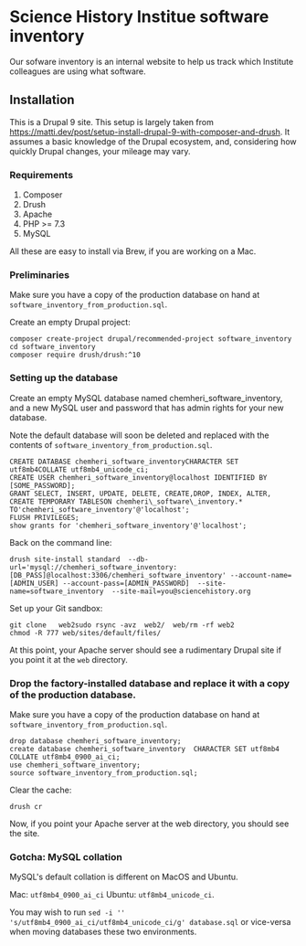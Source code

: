 # Science History Institue software inventory

Our sofware inventory is an internal website to help us track which Institute colleagues are using what software.

## Installation

This is a Drupal 9 site. This setup is largely taken from  https://matti.dev/post/setup-install-drupal-9-with-composer-and-drush. It assumes a basic knowledge of the Drupal ecosystem, and, considering how quickly Drupal changes, your mileage may vary.

### Requirements

1. Composer
2. Drush
3. Apache
4. PHP >= 7.3
5. MySQL

All these are easy to install via Brew, if you are working on a Mac.

### Preliminaries

Make sure you have a copy of the production database on hand at `software_inventory_from_production.sql`.

Create an empty Drupal project:
```
composer create-project drupal/recommended-project software_inventory
cd software_inventory
composer require drush/drush:^10
```

### Setting up the database

Create an empty MySQL database named chemheri_software_inventory, and a new MySQL user and password that has admin rights for your new database.

Note the default database will soon be deleted and replaced with the contents of `software_inventory_from_production.sql`.

```
CREATE DATABASE chemheri_software_inventoryCHARACTER SET utf8mb4COLLATE utf8mb4_unicode_ci;
CREATE USER chemheri_software_inventory@localhost IDENTIFIED BY [SOME_PASSWORD];
GRANT SELECT, INSERT, UPDATE, DELETE, CREATE,DROP, INDEX, ALTER, CREATE TEMPORARY TABLESON chemheri\_software\_inventory.* TO'chemheri_software_inventory'@'localhost';
FLUSH PRIVILEGES;
show grants for 'chemheri_software_inventory'@'localhost';
```

Back on the command line:

```
drush site-install standard  --db-url='mysql://chemheri_software_inventory:[DB_PASS]@localhost:3306/chemheri_software_inventory' --account-name=[ADMIN_USER] --account-pass=[ADMIN_PASSWORD]  --site-name=software_inventory  --site-mail=you@sciencehistory.org
```

Set up your Git sandbox:

```
git clone   web2sudo rsync -avz  web2/  web/rm -rf web2
chmod -R 777 web/sites/default/files/
```

At this point, your Apache server should see a rudimentary Drupal site if you point it at the `web` directory.

### Drop the factory-installed database and replace it with a copy of the production database.

Make sure you have a copy of the production database on hand at `software_inventory_from_production.sql`.

```
drop database chemheri_software_inventory;
create database chemheri_software_inventory  CHARACTER SET utf8mb4 COLLATE utf8mb4_0900_ai_ci;
use chemheri_software_inventory;
source software_inventory_from_production.sql;
```

Clear the cache:

```
drush cr
```
Now, if you point your Apache server at the web directory, you should see the site.

### Gotcha: MySQL collation

MySQL's default collation is different on MacOS and Ubuntu.

Mac: `utf8mb4_0900_ai_ci`
Ubuntu: `utf8mb4_unicode_ci`.

You may wish to run `sed -i ''  's/utf8mb4_0900_ai_ci/utf8mb4_unicode_ci/g' database.sql` or vice-versa when moving databases these two environments.
